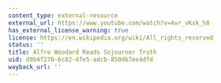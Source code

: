 ```yaml
---
content_type: external-resource
external_url: https://www.youtube.com/watch?v=4vr_vKsk_h8
has_external_license_warning: true
license: https://en.wikipedia.org/wiki/All_rights_reserved
status: ''
title: Alfre Woodard Reads Sojourner Truth
uid: d9b4f270-6c82-4fe5-adcb-850db7ee4dfd
wayback_url: ''
---
```

